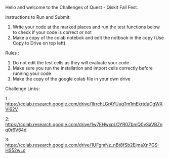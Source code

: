 Hello and welcome to the Challenges of Quest - Qiskit Fall Fest. 

Instructions to Run and Submit:
  1. Write your code at the marked places and run the test functions below to check if your code is correct or not
  2. Make a copy of the colab notebok and edit the notbook in the copy (Use Copy to Drive on top left)

Rules :
  1. Do not edit the test cells as they will evaluate your code
  2. Make sure you run the installation and import cells correctly before running your code
  3. Make the copy of the google colab file in your own drive 

Challenge Links: 

1 : https://colab.research.google.com/drive/1lrrchLGrAYUuqTm1mEkrtduCgWXVi62V 

2: https://colab.research.google.com/drive/1w7EHwxpLOYR0ZbmQ0vSaVBZnq0r6V64d

3: https://colab.research.google.com/drive/1UFgmNz_nBt8fSb2EjmaXnPGS-HS52wLc 
